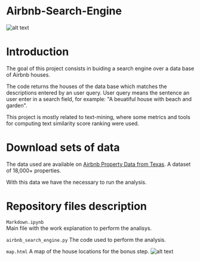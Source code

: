 # Airbnb-Search-Engine

![alt text](https://camo.githubusercontent.com/4a40a894279c877371ec42d0af5946631b5ff7cb/68747470733a2f2f68642e7475646f63646e2e6e65742f3733313038353f773d36343626683d323834 "Logo Title Text 1")

Introduction
======
The goal of this project consists in buiding a search engine over a data base of Airbnb houses.

The code returns the houses of the data base which matches the descriptions entered by an user query. User query means the sentence an user enter in a search field, for example: "A beuatiful house with beach and garden". 

This project is mostly related to text-mining, where some metrics and tools for computing text similarity score ranking were used.

Download sets of data
======
The data used are available on [Airbnb Property Data from Texas](https://www.kaggle.com/PromptCloudHQ/airbnb-property-data-from-texas). A dataset of 18,000+ properties.

With this data we have the necessary to run the analysis.

Repository files description
======
`Markdown.ipynb`	
Main file with the work explanation to perform the analisys.

`airbnb_search_engine.py`
The code used to perform the analysis.

`map.html`
A map of the house locations for the bonus step.
![alt text](https://i.postimg.cc/W4pN48H8/map.png)

